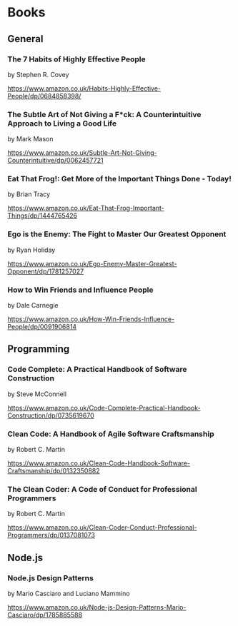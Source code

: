 # Books

## General

### The 7 Habits of Highly Effective People
by Stephen R. Covey

https://www.amazon.co.uk/Habits-Highly-Effective-People/dp/0684858398/

### The Subtle Art of Not Giving a F*ck: A Counterintuitive Approach to Living a Good Life
by Mark Mason

https://www.amazon.co.uk/Subtle-Art-Not-Giving-Counterintuitive/dp/0062457721

### Eat That Frog!: Get More of the Important Things Done - Today!
by Brian Tracy

https://www.amazon.co.uk/Eat-That-Frog-Important-Things/dp/1444765426

### Ego is the Enemy: The Fight to Master Our Greatest Opponent
by Ryan Holiday

https://www.amazon.co.uk/Ego-Enemy-Master-Greatest-Opponent/dp/1781257027

### How to Win Friends and Influence People
by Dale Carnegie

https://www.amazon.co.uk/How-Win-Friends-Influence-People/dp/0091906814

## Programming

### Code Complete: A Practical Handbook of Software Construction
by Steve McConnell

https://www.amazon.co.uk/Code-Complete-Practical-Handbook-Construction/dp/0735619670

### Clean Code: A Handbook of Agile Software Craftsmanship
by Robert C. Martin

https://www.amazon.co.uk/Clean-Code-Handbook-Software-Craftsmanship/dp/0132350882

### The Clean Coder: A Code of Conduct for Professional Programmers
by Robert C. Martin

https://www.amazon.co.uk/Clean-Coder-Conduct-Professional-Programmers/dp/0137081073

## Node.js

### Node.js Design Patterns
by Mario Casciaro and Luciano Mammino 

https://www.amazon.co.uk/Node-js-Design-Patterns-Mario-Casciaro/dp/1785885588


